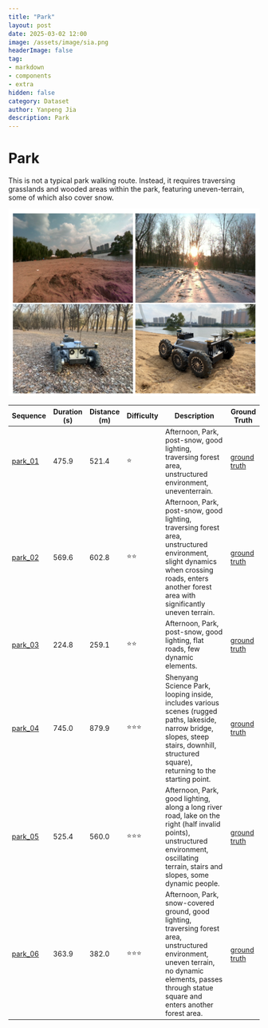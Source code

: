```yaml
---
title: "Park"
layout: post
date: 2025-03-02 12:00
image: /assets/image/sia.png
headerImage: false
tag:
- markdown
- components
- extra
hidden: false
category: Dataset
author: Yanpeng Jia
description: Park
---
```


# Park

This is not a typical park walking route. Instead, it requires traversing grasslands and wooded areas within the park, featuring uneven-terrain, some of which also cover snow.

![figure](../../assets/image/park.png)

| Sequence      | Duration (s) | Distance (m) | Difficulty | Description | Ground Truth |
|--------------|-------------|-------------|------------|-------------|-------------|
| [park_01](https://1drv.ms/u/c/c1806c2e19f2193f/EfQVzTp0D9hOkcVqln987EgB9FCapDg7mqTarIrpdrXuKw?e=s6LioR)      | 475.9       | 521.4       | ⭐         | Afternoon, Park, post-snow, good lighting, traversing forest area, unstructured environment, uneventerrain. | [ground truth](https://1drv.ms/t/c/c1806c2e19f2193f/ETHqVGlc6CFFtwETjrHgObQBZtHKIkFFXr7Uq4Tayx0Haw?e=82v1Cf) |
| [park_02](https://1drv.ms/u/c/c1806c2e19f2193f/ES4Mcm5n8NNJigeMpJg5-GgBHuLlpyfGTLh6ohrnr4IfFA?e=zkshgW)      | 569.6       | 602.8       | ⭐⭐        | Afternoon, Park, post-snow, good lighting, traversing forest area, unstructured environment, slight dynamics when crossing roads, enters another forest area with significantly uneven terrain. | [ground truth](https://1drv.ms/t/c/c1806c2e19f2193f/ES0cxmkI9fJEly4NyC9qG9oBv8R3e-COcFkNOcnqgl8Bbg?e=djXRVC) |
| [park_03](https://1drv.ms/u/c/c1806c2e19f2193f/EfUAkpftnO1Ah10l_eiaUJUBxu40kvWP5agKGDA_uUEsEQ?e=hTtNgB)      | 224.8       | 259.1       | ⭐⭐        | Afternoon, Park, post-snow, good lighting, flat roads, few dynamic elements. | [ground truth](https://1drv.ms/t/c/c1806c2e19f2193f/EUDLpp1vDzBAoG6M9mujsxQBY5aRbn-b64_wKmqz_kxbDw?e=teHZSK) |
| [park_04](https://1drv.ms/u/c/c1806c2e19f2193f/EalhfEJaI15OlWLxIznlr_YBP2VkC6Y7Uz0lCmENZNx3lA?e=RibDaM)      | 745.0       | 879.9       | ⭐⭐⭐       | Shenyang Science Park, looping inside, includes various scenes (rugged paths, lakeside, narrow bridge, slopes, steep stairs, downhill, structured square), returning to the starting point. | [ground truth](https://1drv.ms/t/c/c1806c2e19f2193f/EXpWA6B339tKuZz4gUA3U3IBptsvSvmBLNROx9GEN_X2TA?e=s73iVD) |
| [park_05](https://1drv.ms/u/c/c1806c2e19f2193f/EeDgot3Wy2tAqXo4aaIT9dABQdSCQkiCMsYd1218w-wVkg?e=vlxuvC)      | 525.4       | 560.0       | ⭐⭐⭐       | Afternoon, Park, good lighting, along a long river road, lake on the right (half invalid points), unstructured environment, oscillating terrain, stairs and slopes, some dynamic people. | [ground truth](https://1drv.ms/t/c/c1806c2e19f2193f/EbxUjTcP3A1Iu0I1VEcq9UkBIN76z_fIPFvK66M474QY2w?e=Pu2lsx) |
| [park_06](https://1drv.ms/u/c/c1806c2e19f2193f/EUPa6lPUPL5PlaIAap1h-7sBLvvHKDebijh2KEc1A-s4FQ?e=Y78iix)      | 363.9       | 382.0       | ⭐⭐⭐       | Afternoon, Park, snow-covered ground, good lighting, traversing forest area, unstructured environment, uneven terrain, no dynamic elements, passes through statue square and enters another forest area. | [ground truth](https://1drv.ms/t/c/c1806c2e19f2193f/EeBDxFZL2w9MrGcV0A68Me0BGRLBNbukCOztFpwNJ5xZQQ?e=6PCI9Y) |



